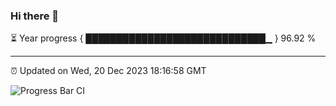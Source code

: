 ### Hi there 👋

⏳ Year progress { █████████████████████████████▁ } 96.92 %

---

⏰ Updated on Wed, 20 Dec 2023 18:16:58 GMT

![Progress Bar CI](https://github.com/liununu/liununu/workflows/Progress%20Bar%20CI/badge.svg)
